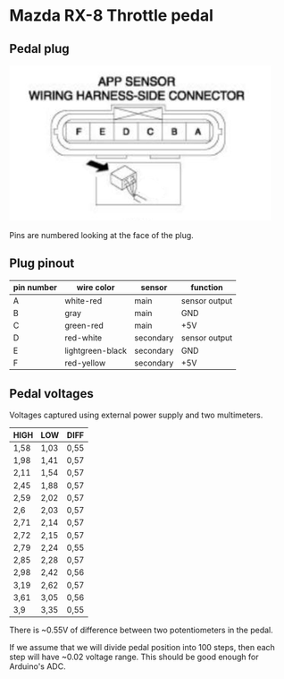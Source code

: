 # Mazda RX-8 Throttle pedal

## Pedal plug

![pedal plug picture](./rx8-throttle-pedal-plug.png)

Pins are numbered looking at the face of the plug.

## Plug pinout

| pin number | wire color       | sensor    | function      |
|------------|------------------|-----------|---------------|
| A          | white-red        | main      | sensor output |
| B          | gray             | main      | GND           |
| C          | green-red        | main      | +5V           |
| D          | red-white        | secondary | sensor output |
| E          | lightgreen-black | secondary | GND           |
| F          | red-yellow       | secondary | +5V           |

## Pedal voltages

Voltages captured using external power supply and two multimeters.

| HIGH | LOW  | DIFF |
|------|------|------|
| 1,58 | 1,03 | 0,55 |
| 1,98 | 1,41 | 0,57 |
| 2,11 | 1,54 | 0,57 |
| 2,45 | 1,88 | 0,57 |
| 2,59 | 2,02 | 0,57 |
| 2,6  | 2,03 | 0,57 |
| 2,71 | 2,14 | 0,57 |
| 2,72 | 2,15 | 0,57 |
| 2,79 | 2,24 | 0,55 |
| 2,85 | 2,28 | 0,57 |
| 2,98 | 2,42 | 0,56 |
| 3,19 | 2,62 | 0,57 |
| 3,61 | 3,05 | 0,56 |
| 3,9  | 3,35 | 0,55 |

There is ~0.55V of difference between two potentiometers in the pedal.

If we assume that we will divide pedal position into 100 steps, then each step will have ~0.02 voltage range.
This should be good enough for Arduino's ADC.
